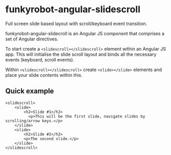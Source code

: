 # funkyrobot-angular-slidescroll

Full screen slide based layout with scroll/keyboard event transition.

funkyrobot-angular-slidecroll is an Angular JS component that comprises a set of Angular directives.

To start create a `<slidescroll></slidescroll>` element within an Angular JS app. This will initialise the slide scroll 
layout and binds all the necessary events (keyboard, scroll events).

Within `<slidescroll></slidescroll>` create `<slide></slide>` elements and place your slide contents within this.

## Quick example

```
<slidescroll>
    <slide>
        <h2>Slide #1</h2>
          <p>This will be the first slide, navigate slides by scrolling/arrow keys.</p>
    </slide>
    <slide>
        <h2>Slide #2</h2>
        <p>The second slide.</p>
    </slide>
</slidescroll>
```
